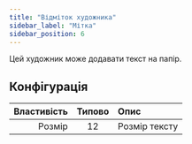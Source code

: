 ```yaml
---
title: "Відміток художника"
sidebar_label: "Мітка"
sidebar_position: 6
---
```



Цей художник може додавати текст на папір.

## Конфігурація

| Властивість | Типово | Опис          |
| -----------:|:------:|:------------- |
|      Розмір |   12   | Розмір тексту |
